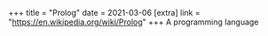 +++
title = "Prolog"
date = 2021-03-06
[extra]
link = "https://en.wikipedia.org/wiki/Prolog"
+++
A programming language

